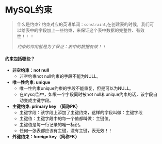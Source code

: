 # MySQL约束

> 什么是约束?	约束对应的英语单词：`constraint`,在创建表的时候，我们可以给表中的字段加上一些约束，来保证这个表中数据的完整性、有效性！！！
>
> *约束的作用就是为了保证：表中的数据有效！！*

#### 约束包括哪些？

- **非空约束：not null**
  - 非空约束not null约束的字段不能为NULL。
- **唯一性约束: unique**
  - 唯一性约束unique约束的字段不能重复，但是可以为NULL。
  - 在mysql当中，如果一个字段同时被not null和unique约束的话，该字段自动变成主键字段。
- **主键约束: primary key （简称PK）**
  - 主键字段：该字段上添加了主键约束，这样的字段叫做：主键字段
  - 主键值：主键字段中的每一个值都叫做：主键值。
  - 主键值是每一行记录的唯一标识。
  - 任何一张表都应该有主键，没有主键，表无效！！
- **外键约束：foreign key（简称FK）**



